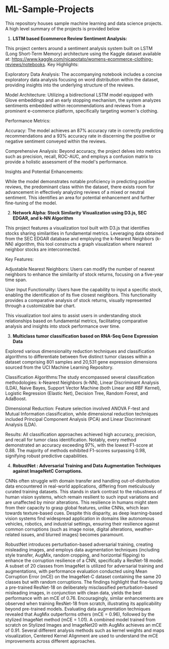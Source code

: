 # ML-Sample-Projects

This repository houses sample machine learning and data science projects. A high level summary of the projects is provided below

1. **LSTM based Ecommerce Review Sentiment Analysis:**
   
This project centers around a sentiment analysis system built on LSTM (Long Short-Term Memory) architecture using the Kaggle dataset available at: https://www.kaggle.com/nicapotato/womens-ecommerce-clothing-reviews/notebooks.
Key Highlights:

Exploratory Data Analysis: The accompanying notebook includes a concise exploratory data analysis focusing on word distribution within the dataset, providing insights into the underlying structure of the reviews.

Model Architecture: Utilizing a bidirectional LSTM model equipped with Glove embeddings and an early stopping mechanism, the system analyzes sentiments embedded within recommendations and reviews from a prominent e-commerce platform, specifically targeting women's clothing.

Performance Metrics:

Accuracy: The model achieves an 87% accuracy rate in correctly predicting recommendations and a 93% accuracy rate in discerning the positive or negative sentiment conveyed within the reviews.

Comprehensive Analysis: Beyond accuracy, the project delves into metrics such as precision, recall, ROC-AUC, and employs a confusion matrix to provide a holistic assessment of the model's performance.

Insights and Potential Enhancements:

While the model demonstrates notable proficiency in predicting positive reviews, the predominant class within the dataset, there exists room for advancement in effectively analyzing reviews of a mixed or neutral sentiment. This identifies an area for potential enhancement and further fine-tuning of the model.


2. **Network Alpha: Stock Similarity Visualization using D3.js, SEC EDGAR, and k-NN Algorithm**
   
This project features a visualization tool built with D3.js that identifies stocks sharing similarities in fundamental metrics. Leveraging data obtained from the SEC EDGAR database and employing the k-Nearest Neighbors (k-NN) algorithm, this tool constructs a graph visualization where nearest neighbor stocks are interconnected.

Key Features:

Adjustable Nearest Neighbors: Users can modify the number of nearest neighbors to enhance the similarity of stock returns, focusing on a five-year time span.

User Input Functionality: Users have the capability to input a specific stock, enabling the identification of its five closest neighbors. This functionality provides a comparative analysis of stock returns, visually represented through a customizable bar chart.

This visualization tool aims to assist users in understanding stock relationships based on fundamental metrics, facilitating comparative analysis and insights into stock performance over time.

3. **Multiclass tumor classification based on RNA-Seq Gene Expression Data**
   
Explored various dimensionality reduction techniques and classification algorithms to differentiate between five distinct tumor classes within a dataset comprising 801 samples and 20,531 gene expression dimensions sourced from the UCI Machine Learning Repository.

Classification Algorithms:The study encompassed several classification methodologies: k-Nearest Neighbors (k-NN), Linear Discriminant Analysis (LDA), Naive Bayes, Support Vector Machine (both Linear and RBF Kernel), Logistic Regression (Elastic Net), Decision Tree, Random Forest, and AdaBoost.

Dimensional Reduction: Feature selection involved ANOVA F-test and Mutual Information classification, while dimensional reduction techniques included Principal Component Analysis (PCA) and Linear Discriminant Analysis (LDA). 

Results: All classification approaches achieved high accuracy, precision, and recall for tumor class identification. Notably, every method demonstrated an accuracy exceeding 97%, with the lowest F1-score at 0.88. The majority of methods exhibited F1-scores surpassing 0.98, signifying robust predictive capabilities.


4. **RobustNet : Adversarial Training and Data Augmentation Techniques against ImageNetC Corruptions.**
   
CNNs often struggle with domain transfer and handling out-of-distribution data encountered in real-world applications, differing from meticulously curated training datasets. This stands in stark contrast to the robustness of human vision systems, which remain resilient to such input variations and are unaffected by minor alterations. This resilience in humans might stem from their capacity to grasp global features, unlike CNNs, which lean towards texture-based cues. Despite this disparity, as deep learning-based vision systems find widespread application in domains like autonomous vehicles, robotics, and industrial settings, ensuring their resilience against common corruptions (such as image noise, digital alterations, weather-related issues, and blurred images) becomes paramount.

RobustNet introduces perturbation-based adversarial training, creating misleading images, and employs data augmentation techniques (including style transfer, AugMix, random cropping, and horizontal flipping) to enhance the corruption resilience of a CNN, specifically a ResNet-18 model. A subset of 20 classes from ImageNet is utilized for adversarial training and augmentations, with performance evaluation conducted using Mean Corruption Error (mCE) on the ImageNet-C dataset containing the same 20 classes but with random corruptions.
The findings highlight that fine-tuning a pre-trained ResNet-18 on deliberately misclassified perturbation-based misleading images, in conjunction with clean data, yields the best performance with an mCE of 0.76. Encouragingly, similar enhancements are observed when training ResNet-18 from scratch, illustrating its applicability beyond pre-trained models. Evaluating data augmentation techniques revealed that AugMix outperforms others (mCE = 0.96), followed by the stylized ImageNet method (mCE = 1.01). A combined model trained from scratch on Stylized Images and ImageNet20 with AugMix achieves an mCE of 0.91. Several different analysis methods such as kernel weights and maps visualization, Centered Kernel Alignment are used to understand the mCE improvements across different approaches.
